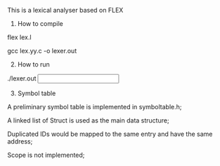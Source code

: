 This is a lexical analyser based on FLEX

1. How to compile

flex lex.l

gcc lex.yy.c -o lexer.out


2. How to run

./lexer.out <input program file>


3. Symbol table

A preliminary symbol table is implemented in symboltable.h;

A linked list of Struct is used as the main data structure;

Duplicated IDs would be mapped to the same entry and have the same address;

Scope is not implemented;
